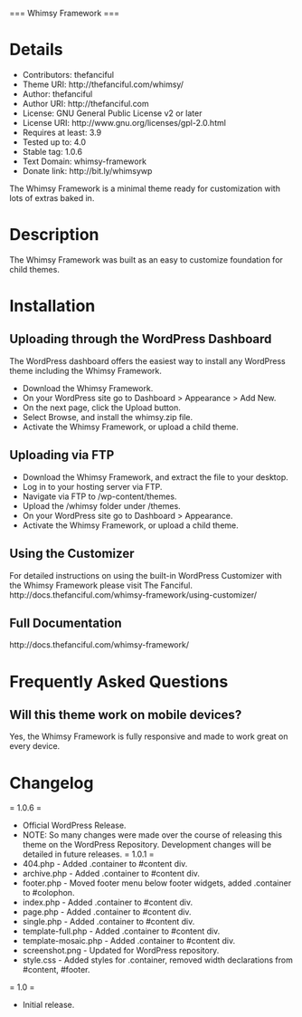 === Whimsy Framework ===
<h1>Details</h1>
<ul>
	<li>Contributors: thefanciful</li>
	<li>Theme URI: http://thefanciful.com/whimsy/</li>
	<li>Author: thefanciful</li>
	<li>Author URI: http://thefanciful.com</li>
	<li>License: GNU General Public License v2 or later</li>
	<li>License URI: http://www.gnu.org/licenses/gpl-2.0.html</li>
	<li>Requires at least: 3.9</li>
	<li>Tested up to: 4.0</li>
	<li>Stable tag: 1.0.6</li>
	<li>Text Domain: whimsy-framework</li>
	<li>Donate link: http://bit.ly/whimsywp</li>
</ul>

<p>The Whimsy Framework is a minimal theme ready for customization with lots of extras baked in.</p>

<h1>Description</h1>
The Whimsy Framework was built as an easy to customize foundation for child themes.

<h1>Installation</h1>
<h2>Uploading through the WordPress Dashboard</h2>

The WordPress dashboard offers the  easiest way to install any WordPress theme including the Whimsy Framework.

* Download the Whimsy Framework.
* On your WordPress site go to Dashboard > Appearance > Add New.
* On the next page, click the Upload button.
* Select Browse, and install the whimsy.zip file.
* Activate the Whimsy Framework, or upload a child theme. 

<h2>Uploading via FTP</h2>

* Download the Whimsy Framework, and extract the file to your desktop.
* Log in to your hosting server via FTP.
* Navigate via FTP to /wp-content/themes.
* Upload the /whimsy folder under /themes.
* On your WordPress site go to Dashboard > Appearance.
* Activate the Whimsy Framework, or upload a child theme.

<h2>Using the Customizer</h2>
For detailed instructions on using the built-in WordPress Customizer with the Whimsy Framework please visit The Fanciful. http://docs.thefanciful.com/whimsy-framework/using-customizer/

<h2>Full Documentation</h2>
http://docs.thefanciful.com/whimsy-framework/

<h1>Frequently Asked Questions</h1>

<h2>Will this theme work on mobile devices?</h2>
Yes, the Whimsy Framework is fully responsive and made to work great on every device.

<h1>Changelog</h1>

= 1.0.6 =
* Official WordPress Release.
* NOTE: So many changes were made over the course of releasing this theme on the WordPress Repository. Development changes will be detailed in future releases.
= 1.0.1 =
* 404.php - Added .container to #content div.
* archive.php - Added .container to #content div.
* footer.php - Moved footer menu below footer widgets, added .container to #colophon.
* index.php - Added .container to #content div.
* page.php - Added .container to #content div.
* single.php - Added .container to #content div.
* template-full.php - Added .container to #content div.
* template-mosaic.php - Added .container to #content div.
* screenshot.png - Updated for WordPress repository.
* style.css - Added styles for .container, removed width declarations from #content, #footer.

= 1.0 =
* Initial release.
